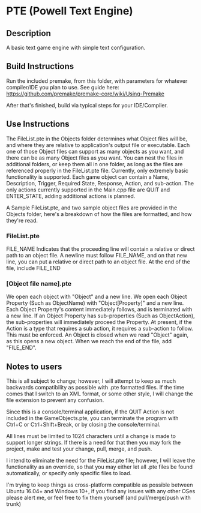 # PTE (Powell Text Engine)

## Description
A basic text game engine with simple text configuration.

## Build Instructions
Run the included premake, from this folder, with parameters for whatever compiler/IDE you plan to use. See guide here: https://github.com/premake/premake-core/wiki/Using-Premake

After that's finished, build via typical steps for your IDE/Compiler.

## Use Instructions
The FileList.pte in the Objects folder determines what Object files will be, and where they are relative to application's output file or executable. Each one of those Object files can support as many objects as you want, and there can be as many Object files as you want. You can nest the files in additional folders, or keep them all in one folder, as long as the files are referenced properly in the FileList.pte file.
Currently, only extremely basic functionality is supported. Each game object can contain a Name, Description, Trigger, Required State, Response, Action, and sub-action. The only actions currently supported in the Main.cpp file are QUIT and ENTER_STATE, adding additional actions is planned.

A Sample FileList.pte, and two sample object files are provided in the Objects folder, here's a breakdown of how the files are formatted, and how they're read.

### FileList.pte
FILE_NAME Indicates that the proceeding line will contain a relative or direct path to an object file.
A newline must follow FILE_NAME, and on that new line, you can put a relative or direct path to an object file.
At the end of the file, include FILE_END

### [Object file name].pte
We open each object with "Object" and a new line.
We open each Object Property (Such as ObjectName) with "Object[Property]" and a new line.
Each Object Property's content immediately follows, and is terminated with a new line.
If an Object Property has sub-properties (Such as ObjectAction), the sub-properties will immediately proceed the Property.
      At present, if the Action is a type that requires a sub action, it requires a sub-action to follow. This must be enforced.
An Object is closed when we read "Object" again, as this opens a new object.
When we reach the end of the file, add "FILE_END".

## Notes to users

This is all subject to change; however, I will attempt to keep as much backwards compatibility as possible with .pte formatted files. If the time comes that I switch to an XML format, or some other style, I will change the file extension to prevent any confusion.

Since this is a console/terminal application, if the QUIT Action is not included in the GameObjects.pte, you can terminate the program with Ctrl+C or Ctrl+Shift+Break, or by closing the console/terminal.

All lines must be limited to 1024 characters until a change is made to support longer strings. If there is a need for that then you may fork the project, make and test your change, pull, merge, and push. 

I intend to eliminate the need for the FileList.pte file; however, I will leave the functionality as an override, so that you may either let all .pte files be found automatically, or specify only specific files to load. 

I'm trying to keep things as cross-platform compatible as possible between Ubuntu 16.04+ and Windows 10+, if you find any issues with any other OSes please alert me, or feel free to fix them yourself (and pull/merge/push with trunk)
